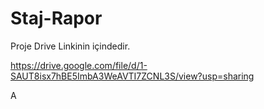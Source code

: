 # Staj-Rapor




Proje Drive Linkinin içindedir.

https://drive.google.com/file/d/1-SAUT8isx7hBE5ImbA3WeAVTI7ZCNL3S/view?usp=sharing








































































A
